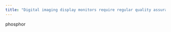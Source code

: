 ```yaml
---
title: "Digital imaging display monitors require regular quality assurance to ascertain image quality and to monitor ____ decay; monitor degradation; spatial resolution and OD/brightness evaluation"
---
```

phosphor

